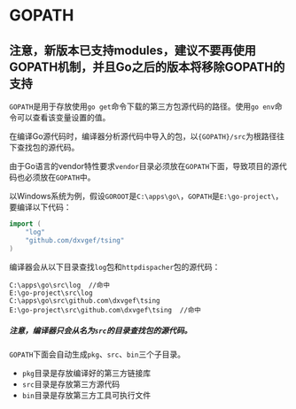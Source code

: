 # GOPATH
## 注意，新版本已支持modules，建议不要再使用GOPATH机制，并且Go之后的版本将移除GOPATH的支持
`GOPATH`是用于存放使用`go get`命令下载的第三方包源代码的路径。使用`go env`命令可以查看该变量设置的值。

在编译Go源代码时，编译器分析源代码中导入的包，以`{GOPATH}/src`为根路径往下查找包的源代码。

由于Go语言的vendor特性要求`vendor`目录必须放在`GOPATH`下面，导致项目的源代码也必须放在`GOPATH`中。

以Windows系统为例，假设`GOROOT`是`C:\apps\go\`，`GOPATH`是`E:\go-project\`，要编译以下代码：
``` Go
import (
    "log"
    "github.com/dxvgef/tsing"
)
```
编译器会从以下目录查找`log`包和`httpdispacher`包的源代码：
```
C:\apps\go\src\log  //命中
E:\go-project\src\log
C:\apps\go\src\github.com\dxvgef\tsing
E:\go-project\src\github.com\dxvgef\tsing  //命中
```
##### 注意，编译器只会从名为`src`的目录查找包的源代码。

`GOPATH`下面会自动生成`pkg`、`src`、`bin`三个子目录。
* `pkg`目录是存放编译好的第三方链接库
* `src`目录是存放第三方源代码
* `bin`目录是存放第三方工具可执行文件